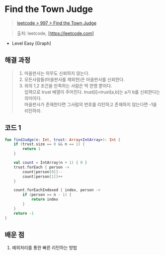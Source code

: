 # Find the Town Judge

> [leetcode > 997 > Find the Town Judge](https://leetcode.com/problems/find-the-town-judge/description/)

> 출처: leetcode, [https://leetcode.com]

- Level Easy [Graph]

## 해결 과정
> 1. 마을판사는 아무도 신뢰하지 않는다.
> 2. 모든사람들(마을판사를 제외한)은 마을판사를 신뢰한다.  
> 3. 위의 1,2 조건을 만족하는 사람은 딱 한명 뿐이다.  
  입력으로 trust 배열이 주어진다. trust[i]=trust[a,b]는 a가 b를 신뢰한다는 의미이다.  
  마을판사가 존재한다면 그사람의 번호를 리턴하고 존재하지 않는다면 -1을 리턴하라.

## 코드 1

```kotlin (bfs)
fun findJudge(n: Int, trust: Array<IntArray>): Int {
    if (trust.size == 0 && n == 1) {
        return 1
    }

    val count = IntArray(n + 1) { 0 }
    trust.forEach { person ->
        count[person[0]]--
        count[person[1]]++
    }

    count.forEachIndexed { index, person ->
        if (person == n - 1) {
            return index
        }
    }
    return -1
}
```

## 배운 점
1. 예외처리를 통한 빠른 리턴하는 방법

